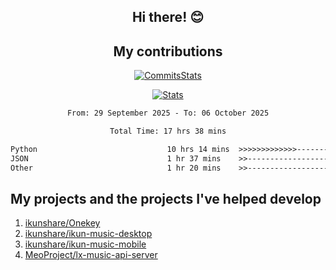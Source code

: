 <div align="center">
  
## Hi there! 😊

</div>

<div align="center">
  
## My contributions

[![CommitsStats](https://github-readme-stats-sigma-five.vercel.app/api?username=ikun0014&include_all_commits=true&show_icons=true&count_private=true&locale=cn&bg_color=0,EC6C6C,FFD479,FFFC79,73FA79,73FDFF,D783FF)](https://github.com/ikun0014)

[![Stats](https://streak-stats.demolab.com?user=Folltoshe&theme=tokyonight&hide_border=true&border_radius=5&locale=zh_Hans&card_width=700)](https://github.com/ikun0014)
  
<!--START_SECTION:waka-->

```txt
From: 29 September 2025 - To: 06 October 2025

Total Time: 17 hrs 38 mins

Python                             10 hrs 14 mins  >>>>>>>>>>>>>------------   53.91 %
JSON                               1 hr 37 mins    >>-----------------------   08.56 %
Other                              1 hr 20 mins    >>-----------------------   07.10 %
```

<!--END_SECTION:waka-->

</div>

## My projects and the projects I've helped develop
1. [ikunshare/Onekey](https://github.com/ikunshare/Onekey)
2. [ikunshare/ikun-music-desktop](https://github.com/ikunshare/ikun-music-desktop)
3. [ikunshare/ikun-music-mobile](https://github.com/ikunshare/ikun-music-mobile)
4. [MeoProject/lx-music-api-server](https://github.com/MeoProject/lx-music-api-server)
